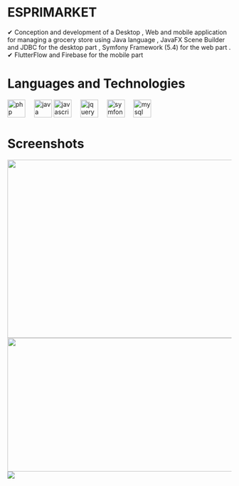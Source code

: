 # ESPRIMARKET
✔ Conception and development of a Desktop , Web and mobile application for managing a grocery store using Java language , JavaFX Scene Builder and JDBC for the desktop part , Symfony Framework (5.4) for the web part .
✔ FlutterFlow and Firebase for the mobile part
<br>
# Languages and Technologies
<p align="left">
  <img src="https://cdn.simpleicons.org/php/777BB4" height="40" alt="php logo"  />
  <img width="12" />
  <img src="https://cdn.jsdelivr.net/gh/devicons/devicon/icons/java/java-original.svg" height="40" alt="java logo"  />

  <img src="https://cdn.jsdelivr.net/gh/devicons/devicon/icons/javascript/javascript-original.svg" height="40" alt="javascript logo"  />
  <img width="12" />
  <img src="https://cdn.jsdelivr.net/gh/devicons/devicon/icons/jquery/jquery-original.svg" height="40" alt="jquery logo"  />
  <img width="12" />
  <img src="https://skillicons.dev/icons?i=symfony" height="40" alt="symfony logo"  />
  <img width="12" />
  <img src="https://cdn.simpleicons.org/mysql/4479A1" height="40" alt="mysql logo"  />
  <img width="12" />
</p>

# Screenshots

<img src="https://github.com/user-attachments/assets/1832f476-21dd-4562-bdae-4e7c68074f29" width="600" height="400"/>
<img src="https://github.com/user-attachments/assets/71f2fec7-ebba-4a4d-a69e-08f9f6f9b66c" width="600" height="300"/>
<img src="https://github.com/user-attachments/assets/4c7efb3f-1ce1-469c-9095-30c0a3410c09" />

